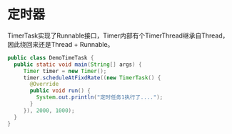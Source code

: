 # 定时器

TimerTask实现了Runnable接口，Timer内部有个TimerThread继承自Thread，因此绕回来还是Thread + Runnable。
```java
public class DemoTimeTask {
  public static void main(String[] args) {
     Timer timer = new Timer();
     timer.scheduleAtFixdRate((new TimerTask() {
       @Override
       public void run() {
         System.out.println("定时任务1执行了....");
       }
     }), 2000, 1000);
  }
}
```
